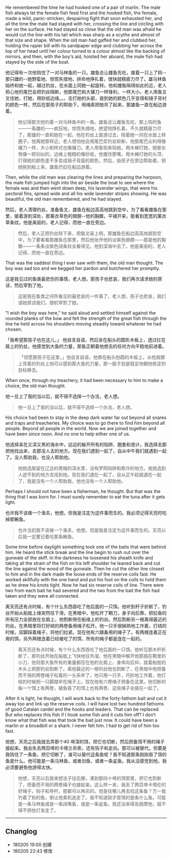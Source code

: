 He remembered the time he had hooked one of a pair of marlin. The male fish always let the female fish feed first and the hooked fish, the female, made a wild, panic-stricken, despairing fight that soon exhausted her, and all the time the male had stayed with her, crossing the line and circling with her on the surface. He had stayed so close that the old man was afraid he would cut the line with his tail which was sharp as a scythe and almost of that size and shape. When the old man had gaffed her and clubbed her, holding the rapier bill with its sandpaper edge and clubbing her across the top of her head until her colour turned to a colour almost like the backing of mirrors, and then, with the boy‘s aid, hoisted her aboard, the male fish had stayed by the side of the boat.

他记得有一次他钩住了一对马林鱼的一只。雄鱼总让雌鱼先吃，接着一只上了钩--那只雌的--她野蛮地、惊慌失措地、拼命地挣扎着，很快就精疲力尽了。雄马林鱼始终和她一起，越过钓丝，在水面上同她一起旋转。他和雌鱼隔得如此的近，老人担心他的尾巴会把钓丝隔断，他那尾巴和大镰刀一样锋利，一样大小。老人用鱼叉叉住她，打她，用砂纸边缘。。。击打她的头部，直到她的颜色几乎变得和镜子背衬的颜色一样，然后在那孩子的帮助下，用绳索把她吊了起来，那雄鱼一直在船边游着。

> 他记得那次他钓着一对马林鱼中的一条。雄鱼总让雌鱼先吃，那上钩的鱼——一条雌的——疯狂地，惊慌失措地，绝望地挣扎着，不久就精疲力尽了，那雄的一直和她在一起，他在钓丝上面游过去，陪着她一同在水面上转圈子。他离她那样近，老人很怕他会用尾巴奖钓丝斩断，他那尾巴尖利得像镰刀一样，大小和样式也像镰刀。老人用鱼钩来钩她，用木棒打她，她那长唇像一把剑似的，边缘上粗糙的像砂纸，他握住那嘴，用木棒打她的头顶，打得她的颜色差不多变成镜子背面的颜色，然后，由孩子在旁边帮助着，把她拖到船上来，雄鱼仍旧在船边游着。

Then, while the old man was clearing the lines and preparing the harpoon, the male fish jumped high into the air beside the boat to see where the female was and then went down deep, his lavender wings, that were his pectoral fins, spread wide and all his wide lavender stripes showing. He was beautiful, the old man remembered, and he had stayed.

然后，老人清理钓丝，准备鱼叉，雄鱼在船边高高地跳到空中，为了看看雌鱼在那里，接着游到深处，那薰衣草色的翅膀--他的胸鳍，平铺开来，能看到宽宽的薰衣草条纹。他是美丽的，老人记得，而他一直在旁边。

> 然后，老人正把钓丝除下来，把鱼叉装上柄，那雄鱼在船边高高地跳到空中，为了要看看那雌鱼在那里，然后他张开他的淡紫色翅膀——那是他的胸鳍——一条条淡紫色阔条纹全看得见。他到深海中去了。他是美丽的，老人记得，而他一直在旁边。

That was the saddest thing I ever saw with them, the old man thought. The boy was sad too and we begged her pardon and butchered her promptly.

这是我见过的鱼类最悲伤的事情，老人想。那孩子也悲哀，我们再次请求她的原谅，然后宰割了他。

> 这是我在鱼类之间所看见的最悲哀的一件事了，老人想。孩子也悲哀，我们请她原谅我们，随机宰割了她。

"I wish the boy was here," he said aloud and settled himself against the rounded planks of the bow and felt the strength of the great fish through the line he held across his shoulders moving steadily toward whatever he had chosen.

「我希望那孩子也在这儿，」 他自言自语，然后坐在船头的圆形木板上，透过扛在肩上的钓丝，他感觉到大鱼的力量，那鱼正朝着他想去的任何方向平稳地前进着。

> 「但愿那孩子在这里，」他自言自语，他靠在船头刨圆的木板上，从他肩膀上背着的钓丝上他可以感到那大鱼的力量，那一股子劲是稳定地朝他拣定的目标移去。

When once, through my treachery, it had been necessary to him to make a choice, the old man thought.

他一旦上了我的当以后，就不得不选择一个办法，老人想。

> 他一旦上了我的当以后，就不得不选择一个办法，老人想。

His choice had been to stay in the deep dark water far out beyond all snares and traps and treacheries. My choice was to go there to find him beyond all people. Beyond all people in the world. Now we are joined together and have been since noon. And no one to help either one of us.

他选择呆在又深又黑的海水中，远远的躲开所有的陷阱、圈套和诡计。我选择去那把他找出来，去那没人去的地方。现在我们遇到一起了，自从中午我们就遇到一起了。没人帮助我，也没人帮助他。

> 他挑选居留在辽远的黑暗的深水里，没有罗网陷阱和欺诈的地方。我挑选到人迹不到的地方去找到他。现在我们遇在一起了，自从正午起就遇在一起了。我是没有一个人帮助我，他也没有一个人帮助他。

Perhaps I should not have been a fisherman, he thought. But that was the thing that I was born for. I must surely remember to eat the tuna after it gets light.

也许我不该做一个渔夫，他想。但我是注定为这件事而生的。我必须记得天亮时吃掉那鲔鱼。

> 也许当初我不该做一个渔夫，他想。但是我是注定为这件事而生的。天亮以后我一定要记着吃那条鲔鱼。

Some time before daylight something took one of the baits that were behind him. He heard the stick break and the line begin to rush out over the gunwale of the skiff. In the darkness he loosened his sheath knife and taking all the strain of the fish on his left shoulder he leaned back and cut the line against the wood of the gunwale. Then he cut the other line closest to him and in the dark made the loose ends of the reserve coils fast. He worked skillfully with the one hand and put his foot on the coils to hold them as he drew his knots tight. Now he had six reserve coils of line. There were two from each bait he had severed and the two from the bait the fish had taken and they were all connected.

离天亮还有点时候，有个什么东西吞吃了他后面的一只饵。他听到杆子折断了，钓丝开始从船舷上缘突然往下滑。在黑暗中，他松开了鞘刀，身子向后靠，把拉鱼的所有压力全部放在左肩上，他割断倚在船缘上的钓丝。然后割断另一根离得最近的钓丝，在黑暗里将打好结的两卷备用绳子松开。他一只手很娴熟地工作着，打结的时候，双脚踩着绳子，将他们拉紧。现在他有六跟备用的绳子了。有两根连着正在用的饵，另外两根连着已经被吃了的饵，所有的绳子都是连在一起的。

> 离天亮还有点时候，有个什么东西吞吃了他后面的一只饵。他听见那木杆折断了，那钓丝开始在船舷上飞快地往外溜。他在黑暗中解开他那插在鞘里的小刀，他将那大鱼所有的重量都压在他的左肩上，身体向后仰，就着船舷的木头上把那钓丝割断了。离他最近的一根钓丝他也割断了，在黑暗中他把备而不用的两卷绳子松着的一头系牢了。他只用一只手，巧妙地工作着，他打结的时候把一只脚踏牢在绳子上。现在他有六卷绳子预备在这里。他切断的每一个饵上有两卷，被鱼吞了的饵上也有两卷，这些绳子全接在一起了。

After it is light, he thought, I will work back to the forty-fathom bait and cut it away too and link up the reserve coils. I will have lost two hundred fathoms of good Catalan cardel and the hooks and leaders. That can be replaced. But who replaces this fish if I hook some fish and it cuts him off? I don‘t know what that fish was that took the bait just now. It could have been a marlin or a broadbill or a shark. I never felt him. I had to get rid of him too fast.

他想，天亮之后我就去弄那个40 噚深的饵，把它也切断，然后把备饵不用的绳子接起来。我会失去两百噚的卡塔兰吊索，还有钩子和走向。那可以被替代。但要是我钩住了一条鱼，把它切断了，谁可以替代这条鱼呢？我不知道那条刚刚吞了饵的鱼是什么。他可能是一条马林鱼，或者剑鱼，或者一条鲨鱼。我从没感觉到他。我必须要避免他游得太快。

> 他想，天亮以后我来想法子往后挪，凑到那四十噚的饵那里，把它也割断了，把备而不用的两卷绳子也接起来。这么样一来，我丢了两百噚卡塔伦的好绳子，钩子和导杆。那都可以再买的。但是往哪儿再去找这条鱼？万一我钓着了别的鱼，倒让他乘机逃走了。我不知道刚才吞饵的是条什么鱼。可能是一条马林鱼或是一条阔嘴鱼，或是一条鲨鱼。我还没来得及揣摩他，就不得不把他打发走了。
> 

---
## Changlog 
- 180205  19:00  创建
- 180205  22:43  修改